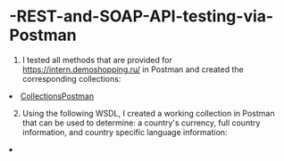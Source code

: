 # -REST-and-SOAP-API-testing-via-Postman

1) I tested all methods that are provided for  https://intern.demoshopping.ru/ in Postman and created the corresponding collections:   

<li> <a href="https://www.postman.com/grey-eclipse-794752/workspace/homework/collection/40644676-e9540186-6efa-4711-b4b7-6d99a8e6e2ef?action=share&creator=40644676">CollectionsPostman</a> </li>



2) Using the following WSDL, I created a working collection in Postman that can be used to determine: a country's currency, full country information, and country specific language information:

<li> <a href="https://www.postman.com/grey-eclipse-794752/soap-homework/collection/t2qf406/api-documentation?action=share&creator=40644676"></a></li>